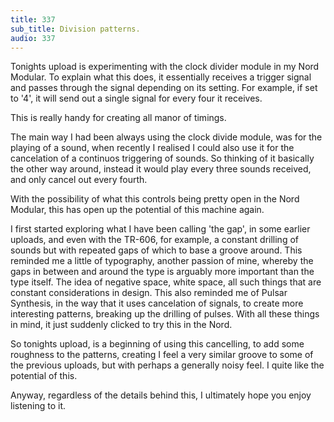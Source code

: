 ```yaml
---
title: 337
sub_title: Division patterns.
audio: 337
---
```

Tonights upload is experimenting with the clock divider module in my Nord Modular. To explain what this does, it essentially receives a trigger signal and passes through the signal depending on its setting. For example, if set to '4', it will send out a single signal for every four it receives.

This is really handy for creating all manor of timings.

The main way I had been always using the clock divide module, was for the playing of a sound, when recently I realised I could also use it for the cancelation of a continuos triggering of sounds. So thinking of it basically the other way around, instead it would play every three sounds received, and only cancel out every fourth.

With the possibility of what this controls being pretty open in the Nord Modular, this has open up the potential of this machine again.

I first started exploring what I have been calling 'the gap', in some earlier uploads, and even with the TR-606, for example, a constant drilling of sounds but with repeated gaps of which to base a groove around. This reminded me a little of typography, another passion of mine, whereby the gaps in between and around the type is arguably more important than the type itself. The idea of negative space, white space, all such things that are constant considerations in design. This also reminded me of Pulsar Synthesis, in the way that it uses cancelation of signals, to create more interesting patterns, breaking up the drilling of pulses. With all these things in mind, it just suddenly clicked to try this in the Nord.

So tonights upload, is a beginning of using this cancelling, to add some roughness to the patterns, creating I feel a very similar groove to some of the previous uploads, but with perhaps a generally noisy feel. I quite like the potential of this.

Anyway, regardless of the details behind this, I ultimately hope you enjoy listening to it.